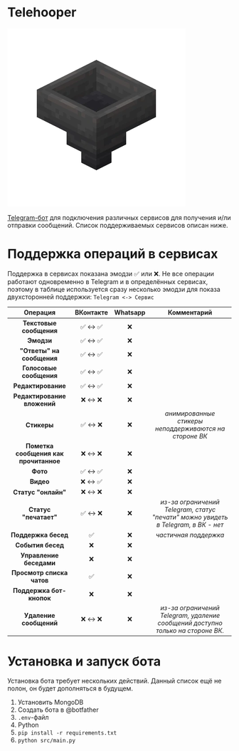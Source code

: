 # Telehooper

![Telehooper Logo](https://github.com/Zensonaton/Telehooper/blob/49576ac54c9fdb9b59c623bd1db27eed1931a191/logo.png)

[Telegram-бот](t.me/telehooper_bot) для подключения различных сервисов для получения и/ли отправки сообщений. Список поддерживаемых сервисов описан ниже.

# Поддержка операций в сервисах

Поддержка в сервисах показана эмодзи ✅ или ❌. Не все операции работают одновременно в Telegram и в определённых сервисах, поэтому в таблице используется сразу несколько эмодзи для показа двухсторонней поддержки: `Telegram <-> Сервис`

| **Операция**                          | **ВКонтакте** | **Whatsapp** | **Комментарий**                                                                    |
|:-------------------------------------:|:-------------:|:------------:|:----------------------------------------------------------------------------------:|
| **Текстовые сообщения**               | ✅ <-> ✅    | ❌            |                                                                                    |
| **Эмодзи**                            | ✅ <-> ✅    | ❌            |                                                                                    |
| **"Ответы" на сообщения**             | ✅ <-> ✅    | ❌            |                                                                                    |
| **Голосовые сообщения**               | ✅ <-> ✅    | ❌            |                                                                                    |
| **Редактирование**                    | ✅ <-> ✅    | ❌            |                                                                                    |
| **Редактирование вложений**           | ❌ <-> ❌    | ❌            |                                                                                    |
| **Стикеры**                           | ✅ <-> ❌    | ❌            | _анимированные стикеры неподдерживаются на стороне ВК_                             |
| **Пометка сообщения как прочитанное** | ❌ <-> ❌    | ❌            |                                                                                    |
| **Фото**                              | ✅ <-> ✅    | ❌            |                                                                                    |
| **Видео**                             | ❌ <-> ✅    | ❌            |                                                                                    |
| **Статус "онлайн"**                   | ❌ <-> ❌    | ❌            |                                                                                    |
| **Статус "печатает"**                 | ✅ <-> ❌    | ❌            | _из-за ограничений Telegram, статус "печати" можно увидеть в Telegram, в ВК - нет_ |
| **Поддержка бесед**                   | ✅           | ❌            | _частичная поддержка_                                                               |
| **События  бесед**                    | ❌           | ❌            |                                                                                    |
| **Управление беседами**               | ❌           | ❌            |                                                                                    |
| **Просмотр списка чатов**             | ✅           | ❌            |                                                                                    |
| **Поддержка бот-кнопок**              | ❌           | ❌            |                                                                                    |
| **Удаление сообщений**                | ❌ <-> ❌    | ❌            | _из-за ограничений Telegram, удаление сообщений доступно только на стороне ВК._    |

# Установка и запуск бота

Установка бота требует нескольких действий. Данный список ещё не полон, он будет дополняться в будущем.

1. Установить MongoDB
2. Создать бота в @botfather
3. `.env`-файл
4. Python
5. `pip install -r requirements.txt`
6. `python src/main.py`
